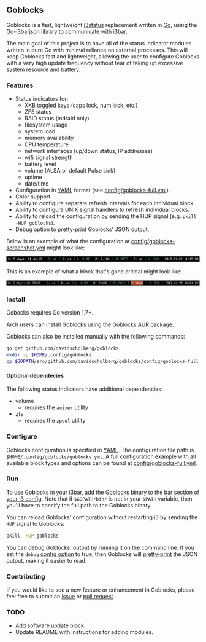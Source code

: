 ## Goblocks

Goblocks is a fast, lightweight [i3status](https://i3wm.org/i3status/) replacement written in [Go](https://golang.org/), using the [Go-i3barjson](https://github.com/davidscholberg/go-i3barjson) library to communicate with [i3bar](https://i3wm.org/i3bar/).

The main goal of this project is to have all of the status indicator modules written in pure Go with minimal reliance on external processes. This will keep Goblocks fast and lightweight, allowing the user to configure Goblocks with a very high update frequency without fear of taking up excessive system resource and battery.

### Features

* Status indicators for:
    * XKB toggled keys (caps lock, num lock, etc.)
    * ZFS status
    * RAID status (mdraid only)
    * filesystem usage
    * system load
    * memory availability
    * CPU temperature
    * network interfaces (up/down status, IP addresses)
    * wifi signal strength
    * battery level
    * volume (ALSA or default Pulse sink)
    * uptime
    * date/time
* Configuration in [YAML](http://yaml.org/) format (see [config/goblocks-full.yml](config/goblocks-full.yml)).
* Color support.
* Ability to configure separate refresh intervals for each individual block.
* Ability to configure UNIX signal handlers to refresh individual blocks.
* Ability to reload the configuration by sending the HUP signal (e.g. `pkill -HUP goblocks`).
* Debug option to [pretty-print](https://en.wikipedia.org/wiki/Prettyprint) Goblocks' JSON output.

Below is an example of what the configuration at [config/goblocks-screenshot.yml](config/goblocks-screenshot.yml) might look like:

![screenshot-normal](config/screenshots/goblocks-normal.png)

This is an example of what a block that's gone critical might look like:

![screenshot-alert](config/screenshots/goblocks-alert.png)

### Install

Gobocks requires Go version 1.7+.

Arch users can install Goblocks using the [Goblocks AUR package](https://aur.archlinux.org/packages/goblocks/).

Goblocks can also be installed manually with the following commands:

```bash
go get github.com/davidscholberg/goblocks
mkdir -p $HOME/.config/goblocks
cp $GOPATH/src/github.com/davidscholberg/goblocks/config/goblocks-full.yml $HOME/.config/goblocks/goblocks.yml
```

#### Optional dependecies

The following status indicators have additional dependencies:

* volume
    * requires the `amixer` utility
* zfs
    * requires the `zpool` utility

### Configure

Goblocks configuration is specified in [YAML](http://yaml.org/). The configuration file path is `$HOME/.config/goblocks/goblocks.yml`. A full configuration example with all available block types and options can be found at [config/goblocks-full.yml](config/goblocks-full.yml).

### Run

To use Goblocks in your i3bar, add the Goblocks binary to the [bar section of your i3 config](https://i3wm.org/docs/userguide.html#_configuring_i3bar). Note that if `$GOPATH/bin/` is not in your `$PATH` variable, then you'll have to specify the full path to the Goblocks binary.

You can reload Goblocks' configuration without restarting i3 by sending the `HUP` signal to Goblocks:

```bash
pkill -HUP goblocks
```

You can debug Goblocks' output by running it on the command line. If you set the `debug` [config option](config/goblocks-full.yml) to true, then Goblocks will [pretty-print](https://en.wikipedia.org/wiki/Prettyprint) the JSON output, making it easier to read.

### Contributing

If you would like to see a new feature or enhancement in Goblocks, please feel free to submit an [issue](/../../issues) or [pull request](/../../pulls).

### TODO

* Add software update block.
* Update README with instructions for adding modules.
